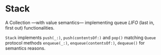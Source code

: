 # Stack

A Collection —with value semantics— implementing queue *LIFO* (last in, first out) functionalities. 

`Stack` implements `push(_:)`, `push(contentsOf:)` and `pop()` matching `Queue` protocol methods `enqueue(_:)`, `enqueue(contentsOf:)`, `dequeue()` for semantics reasons.

